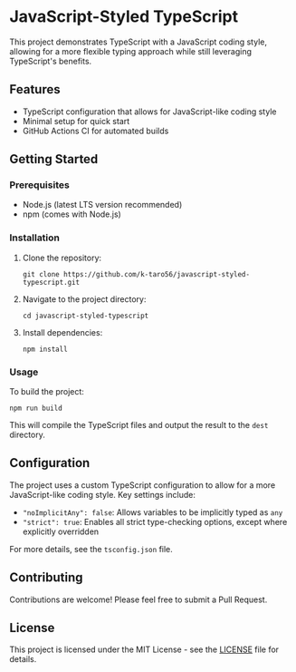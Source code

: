 # JavaScript-Styled TypeScript

This project demonstrates TypeScript with a JavaScript coding style, allowing for a more flexible typing approach while still leveraging TypeScript's benefits.

## Features

- TypeScript configuration that allows for JavaScript-like coding style
- Minimal setup for quick start
- GitHub Actions CI for automated builds

## Getting Started

### Prerequisites

- Node.js (latest LTS version recommended)
- npm (comes with Node.js)

### Installation

1. Clone the repository:
   ```
   git clone https://github.com/k-taro56/javascript-styled-typescript.git
   ```

2. Navigate to the project directory:
   ```
   cd javascript-styled-typescript
   ```

3. Install dependencies:
   ```
   npm install
   ```

### Usage

To build the project:

```
npm run build
```

This will compile the TypeScript files and output the result to the `dest` directory.

## Configuration

The project uses a custom TypeScript configuration to allow for a more JavaScript-like coding style. Key settings include:

- `"noImplicitAny": false`: Allows variables to be implicitly typed as `any`
- `"strict": true`: Enables all strict type-checking options, except where explicitly overridden

For more details, see the `tsconfig.json` file.

## Contributing

Contributions are welcome! Please feel free to submit a Pull Request.

## License

This project is licensed under the MIT License - see the [LICENSE](LICENSE.txt) file for details.
